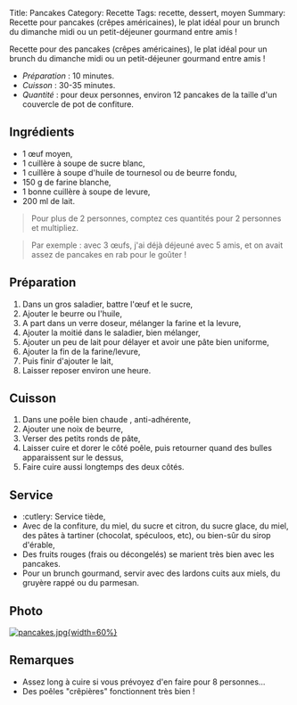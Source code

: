 Title: Pancakes
Category: Recette
Tags: recette, dessert, moyen
Summary: Recette pour pancakes (crêpes américaines), le plat idéal pour un brunch du dimanche midi ou un petit-déjeuner gourmand entre amis !

Recette pour des pancakes (crêpes américaines), le plat idéal pour un brunch du dimanche midi ou un petit-déjeuner gourmand entre amis !

- *Préparation* : 10 minutes.
- *Cuisson* : 30-35 minutes.
- *Quantité* : pour deux personnes, environ 12 pancakes de la taille d'un couvercle de pot de confiture.

## Ingrédients
- 1 œuf moyen,
- 1 cuillère à soupe de sucre blanc,
- 1 cuillère à soupe d'huile de tournesol ou de beurre fondu,
- 150 g de farine blanche,
- 1 bonne cuillère à soupe de levure,
- 200 ml de lait.

> Pour plus de 2 personnes, comptez ces quantités pour 2 personnes et multipliez.

> Par exemple : avec 3 œufs, j'ai déjà déjeuné avec 5 amis, et on avait assez de pancakes en rab pour le goûter !

## Préparation
1. Dans un gros saladier, battre l'œuf et le sucre,
2. Ajouter le beurre ou l'huile,
3. A part dans un verre doseur, mélanger la farine et la levure,
4. Ajouter la moitié dans le saladier, bien mélanger,
5. Ajouter un peu de lait pour délayer et avoir une pâte bien uniforme,
6. Ajouter la fin de la farine/levure,
7. Puis finir d'ajouter le lait,
8. Laisser reposer environ une heure.

## Cuisson
1. Dans une poêle bien chaude <i class="fa fa-thermometer-full" aria-hidden="true"></i>, anti-adhérente,
2. Ajouter une noix de beurre,
3. Verser des petits ronds de pâte,
4. Laisser cuire et dorer le côté poêle, puis retourner quand des bulles apparaissent sur le dessus,
5. Faire cuire aussi longtemps des deux côtés.

## Service
- :cutlery: Service tiède,
- Avec de la confiture, du miel, du sucre et citron, du sucre glace, du miel, des pâtes à tartiner (chocolat, spéculoos, etc), ou bien-sûr du sirop d'érable,
- Des fruits rouges (frais ou décongelés) se marient très bien avec les pancakes.
- Pour un brunch gourmand, servir avec des lardons cuits aux miels, du gruyère rappé ou du parmesan.

## Photo
[![pancakes.jpg]({filename}images/pancakes.jpg){width=60%}]({filename}images/pancakes.jpg)

## Remarques
- Assez long à cuire si vous prévoyez d'en faire pour 8 personnes...
- Des poêles "crêpières" fonctionnent très bien !
